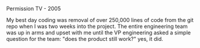 Permission TV - 2005

My best day coding was removal of over 250,000 lines of code from the git repo when I was two weeks into the project.  The entire engineering team was up in arms and upset with me until the VP engineering asked a simple question for the team: "does the product still work?" yes, it did.
